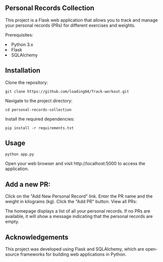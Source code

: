 ## Personal Records Collection
This project is a Flask web application that allows you to track and manage your personal records (PRs) for different exercises and weights.

Prerequisites: 
<li> Python 3.x </li>
<li> Flask </li>
<li> SQLAlchemy </li>


## Installation <br>
Clone the repository:

```
git clone https://github.com/loading04/Track-workout.git

```
Navigate to the project directory:

```
cd personal-records-collection
```

Install the required dependencies:

```
pip install -r requirements.txt
```
## Usage
```
python app.py
```
Open your web browser and visit http://localhost:5000 to access the application.

## Add a new PR:

Click on the "Add New Personal Record" link.
Enter the PR name and the weight in kilograms (kg).
Click the "Add PR" button.
View all PRs:

The homepage displays a list of all your personal records.
If no PRs are available, it will show a message indicating that the personal records are empty.


## Acknowledgements
This project was developed using Flask and SQLAlchemy, which are open-source frameworks for building web applications in Python.
